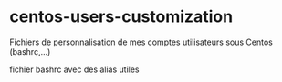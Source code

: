 # centos-users-customization
Fichiers de personnalisation de mes comptes utilisateurs sous Centos (bashrc,...)

fichier bashrc avec des alias utiles
